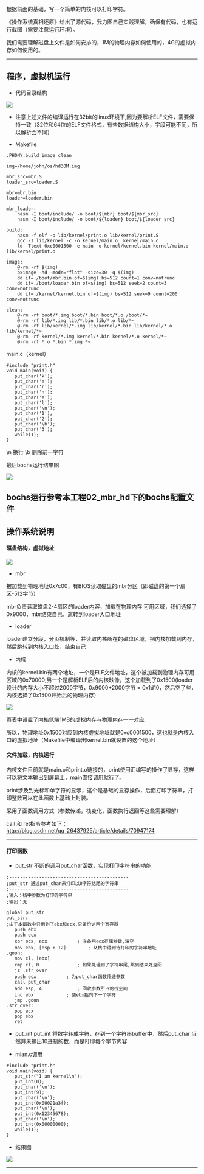 根据前面的基础，写一个简单的内核可以打印字符。

《操作系统真相还原》给出了源代码，我力图自己实践理解，确保有代码，也有运行截图（需要注意运行环境）。

我们需要理解磁盘上文件是如何安排的，1M的物理内存如何使用的，4G的虚拟内存如何使用的。

---
## 程序，虚拟机运行

* 代码目录结构

![](../06_kernel_start/imgs/01.jpg)

* 注意上述文件的编译运行在32bit的linux环境下,因为要解析ELF文件，需要保持一致（32位和64位的ELF文件格式，有些数据结构大小，字段可能不同，所以解析会不同）

* Makefile
```
.PHONY:build image clean

img=/home/john/os/hd30M.img

mbr_src=mbr.S
loader_src=loader.S

mbr=mbr.bin
loader=loader.bin

mbr_loader:
	nasm -I boot/include/ -o boot/${mbr} boot/${mbr_src}
	nasm -I boot/include/ -o boot/${loader} boot/${loader_src}

build:
	nasm -f elf -o lib/kernel/print.o lib/kernel/print.S
	gcc -I lib/kernel -c -o kernel/main.o  kernel/main.c
	ld -Ttext 0xc0001500 -e main -o kernel/kernel.bin kernel/main.o lib/kernel/print.o

image:
	@-rm -rf $(img)
	bximage -hd -mode="flat" -size=30 -q $(img)
	dd if=./boot/mbr.bin of=$(img) bs=512 count=1 conv=notrunc
	dd if=./boot/loader.bin of=$(img) bs=512 seek=2 count=3 conv=notrunc
	dd if=./kernel/kernel.bin of=$(img) bs=512 seek=9 count=200 conv=notrunc

clean:
	@-rm -rf boot/*.img boot/*.bin boot/*.o /boot/*~
	@-rm -rf lib/*.img lib/*.bin lib/*.o lib/*~
	@-rm -rf lib/kernel/*.img lib/kernel/*.bin lib/kernel/*.o lib/kernel/*~
	@-rm -rf kernel/*.img kernel/*.bin kernel/*.o kernel/*~
	@-rm -rf *.o *.bin *.img *~

```

main.c（kernel）
```
#include "print.h"
void main(void) {
   put_char('k');
   put_char('e');
   put_char('r');
   put_char('n');
   put_char('e');
   put_char('l');
   put_char('\n');
   put_char('1');
   put_char('2');
   put_char('\b');
   put_char('3');
   while(1);
}
```

\n 换行
\b 删除前一字符

最后bochs运行结果图

![](../06_kernel_start/imgs/rs.jpg)

bochs运行参考本工程02_mbr_hd下的bochs配置文件
---

## 操作系统说明

#### 磁盘结构，虚拟地址
![](../06_kernel_start/imgs/disk.jpg)

* mbr

被加载到物理地址0x7c00，有BIOS读取磁盘的mbr分区（即磁盘的第一个扇区-512字节）

mbr负责读取磁盘2-4扇区的loader内容，加载在物理内存
可用区域，我们选择了0x9000，mbr结束自己，跳转到loader入口地址


* loader

loader建立分段，分页机制等，并读取内核所在的磁盘区域，把内核加载到内存，然后跳转到内核入口处，结束自己

* 内核

内核的kernel.bin有两个地址，一个是ELF文件地址，这个被加载到物理内存可用区域的0x70000;另一个是解析ELF后的内核映像，这个加载到了0x1500(loader设计的内存大小不超过2000字节，0x9000+2000字节 = 0x1d10，然后空了些，内核选择了0x1500开始后的物理内存）

![](../06_kernel_start/imgs/map.jpg)

页表中设置了内核低端1MB的虚拟内存与物理内存一一对应

所以，物理地址0x1500对应到内核虚拟地址就是0xc0001500，这也就是内核入口的虚拟地址（Makefile中编译出kernel.bin就设置的这个地址）

#### 文件加载，内核运行

内核文件目前就是main.o和print.o链接的，print使用汇编写的操作了显存，这样可以将文本输出到屏幕上，main直接调用就行了。

print涉及到光标和单字符的显示，这个是基础的显存操作，后面打印字符串，打印整数可以在此函数上基础上封装。

采用了函数调用方式（参数传递，栈变化，函数执行返回等这些需要理解）

call 和 ret指令参考如下：
http://blog.csdn.net/qq_26437925/article/details/70947174

---

#### 打印函数

* put_str
不断的调用put_char函数，实现打印字符串的功能

```
;--------------------------------------------
;put_str 通过put_char来打印以0字符结尾的字符串
;--------------------------------------------
;输入：栈中参数为打印的字符串
;输出：无

global put_str
put_str:
;由于本函数中只用到了ebx和ecx,只备份这两个寄存器
   push ebx
   push ecx
   xor ecx, ecx		      ; 准备用ecx存储参数,清空
   mov ebx, [esp + 12]	      ; 从栈中得到待打印的字符串地址 
.goon:
   mov cl, [ebx]
   cmp cl, 0		      ; 如果处理到了字符串尾,跳到结束处返回
   jz .str_over
   push ecx		      ; 为put_char函数传递参数
   call put_char
   add esp, 4		      ; 回收参数所占的栈空间
   inc ebx		      ; 使ebx指向下一个字符
   jmp .goon
.str_over:
   pop ecx
   pop ebx
   ret
```

* put_int
put\_int 将数字转成字符，存到一个字符串buffer中，然后put_char
当然并未输出10进制的数，而是打印每个字节内容


* mian.c调用
```
#include "print.h"
void main(void) {
   put_str("I am kernel\n");
   put_int(0);
   put_char('\n');
   put_int(9);
   put_char('\n');
   put_int(0x00021a3f);
   put_char('\n');
   put_int(0x12345678);
   put_char('\n');
   put_int(0x00000000);
   while(1);
}
```

* 结果图

![](../06_kernel_start/imgs/rs2.jpg)

---
